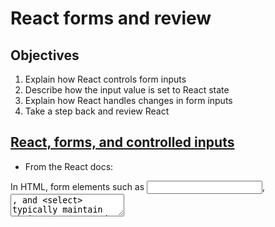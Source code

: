 # React forms and review

## Objectives

1. Explain how React controls form inputs
2. Describe how the input value is set to React state
3. Explain how React handles changes in form inputs
4. Take a step back and review React

## [React, forms, and controlled inputs](https://facebook.github.io/react/docs/forms.html)

- From the React docs:

In HTML, form elements such as <input>, <textarea>, and <select> typically maintain their own state and update it based on user input. In React, mutable state is typically kept in the state property of components, and only updated with setState().

We can combine the two by making the React state be the "single source of truth". Then the React component that renders a form also controls what happens in that form on subsequent user input. An input form element whose value is controlled by React in this way is called a "controlled component".

- Normally, we would use built in DOM methods, like `document.querySelector()` to retrieve the values of form inputs. React is now going to take over the control of our input.

- There are a few pieces of this process:
  1. The form input's value will be set to a portion of the component's state
  2. The form input will have an `onChange` event handler
  3. The `onChange` event handler will set the state of the input to the new value of the input

- Note that the form itself also has an `onSubmit` event handler. This is so we can prevent the form from actually submitting if the user hits enter on the input box.

## [Uncontrolled form inputs](https://facebook.github.io/react/docs/uncontrolled-components.html)

- React also enables us to control form inputs ourselves using somethings called `ref`s. Take a peak at the documentation if you're curious. We can always use controlled inputs.
